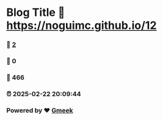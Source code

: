 # Blog Title :link: https://noguimc.github.io/12 
### :page_facing_up: [2](https://noguimc.github.io/12/tag.html) 
### :speech_balloon: 0 
### :hibiscus: 466 
### :alarm_clock: 2025-02-22 20:09:44 
### Powered by :heart: [Gmeek](https://github.com/Meekdai/Gmeek)
